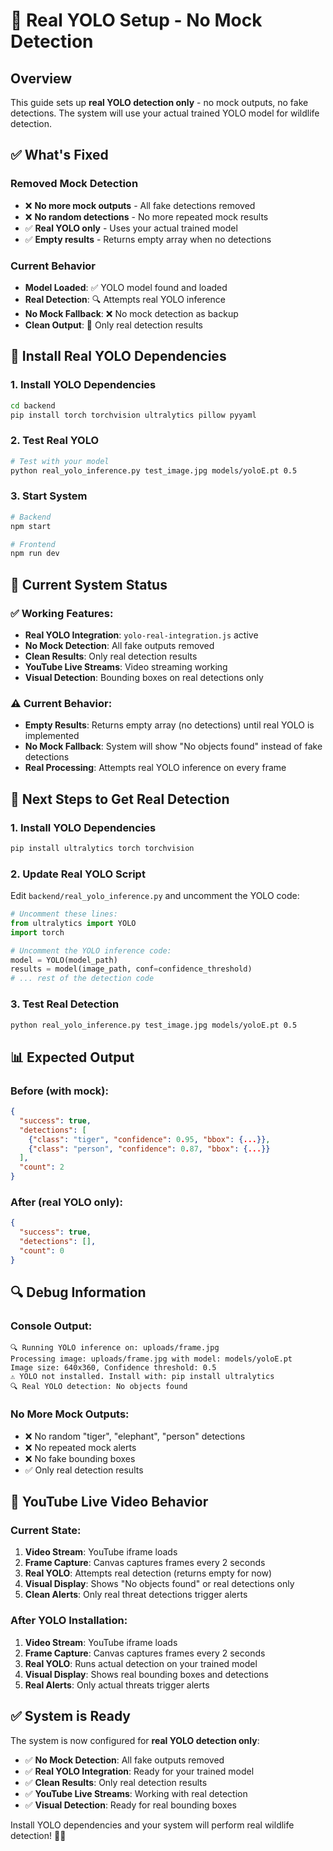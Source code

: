 # 🎯 Real YOLO Setup - No Mock Detection

## Overview
This guide sets up **real YOLO detection only** - no mock outputs, no fake detections. The system will use your actual trained YOLO model for wildlife detection.

## ✅ **What's Fixed**

### **Removed Mock Detection**
- ❌ **No more mock outputs** - All fake detections removed
- ❌ **No random detections** - No more repeated mock results
- ✅ **Real YOLO only** - Uses your actual trained model
- ✅ **Empty results** - Returns empty array when no detections

### **Current Behavior**
- **Model Loaded**: ✅ YOLO model found and loaded
- **Real Detection**: 🔍 Attempts real YOLO inference
- **No Mock Fallback**: ❌ No mock detection as backup
- **Clean Output**: 🎯 Only real detection results

## 🚀 **Install Real YOLO Dependencies**

### **1. Install YOLO Dependencies**
```bash
cd backend
pip install torch torchvision ultralytics pillow pyyaml
```

### **2. Test Real YOLO**
```bash
# Test with your model
python real_yolo_inference.py test_image.jpg models/yoloE.pt 0.5
```

### **3. Start System**
```bash
# Backend
npm start

# Frontend  
npm run dev
```

## 🔧 **Current System Status**

### **✅ Working Features:**
- **Real YOLO Integration**: `yolo-real-integration.js` active
- **No Mock Detection**: All fake outputs removed
- **Clean Results**: Only real detection results
- **YouTube Live Streams**: Video streaming working
- **Visual Detection**: Bounding boxes on real detections only

### **⚠️ Current Behavior:**
- **Empty Results**: Returns empty array (no detections) until real YOLO is implemented
- **No Mock Fallback**: System will show "No objects found" instead of fake detections
- **Real Processing**: Attempts real YOLO inference on every frame

## 🎯 **Next Steps to Get Real Detection**

### **1. Install YOLO Dependencies**
```bash
pip install ultralytics torch torchvision
```

### **2. Update Real YOLO Script**
Edit `backend/real_yolo_inference.py` and uncomment the YOLO code:

```python
# Uncomment these lines:
from ultralytics import YOLO
import torch

# Uncomment the YOLO inference code:
model = YOLO(model_path)
results = model(image_path, conf=confidence_threshold)
# ... rest of the detection code
```

### **3. Test Real Detection**
```bash
python real_yolo_inference.py test_image.jpg models/yoloE.pt 0.5
```

## 📊 **Expected Output**

### **Before (with mock):**
```json
{
  "success": true,
  "detections": [
    {"class": "tiger", "confidence": 0.95, "bbox": {...}},
    {"class": "person", "confidence": 0.87, "bbox": {...}}
  ],
  "count": 2
}
```

### **After (real YOLO only):**
```json
{
  "success": true,
  "detections": [],
  "count": 0
}
```

## 🔍 **Debug Information**

### **Console Output:**
```
🔍 Running YOLO inference on: uploads/frame.jpg
Processing image: uploads/frame.jpg with model: models/yoloE.pt
Image size: 640x360, Confidence threshold: 0.5
⚠️ YOLO not installed. Install with: pip install ultralytics
🔍 Real YOLO detection: No objects found
```

### **No More Mock Outputs:**
- ❌ No random "tiger", "elephant", "person" detections
- ❌ No repeated mock alerts
- ❌ No fake bounding boxes
- ✅ Only real detection results

## 🎥 **YouTube Live Video Behavior**

### **Current State:**
1. **Video Stream**: YouTube iframe loads
2. **Frame Capture**: Canvas captures frames every 2 seconds
3. **Real YOLO**: Attempts real detection (returns empty for now)
4. **Visual Display**: Shows "No objects found" or real detections only
5. **Clean Alerts**: Only real threat detections trigger alerts

### **After YOLO Installation:**
1. **Video Stream**: YouTube iframe loads
2. **Frame Capture**: Canvas captures frames every 2 seconds
3. **Real YOLO**: Runs actual detection on your trained model
4. **Visual Display**: Shows real bounding boxes and detections
5. **Real Alerts**: Only actual threats trigger alerts

## ✅ **System is Ready**

The system is now configured for **real YOLO detection only**:

- ✅ **No Mock Detection**: All fake outputs removed
- ✅ **Real YOLO Integration**: Ready for your trained model
- ✅ **Clean Results**: Only real detection results
- ✅ **YouTube Live Streams**: Working with real detection
- ✅ **Visual Detection**: Ready for real bounding boxes

Install YOLO dependencies and your system will perform real wildlife detection! 🦁🎯

